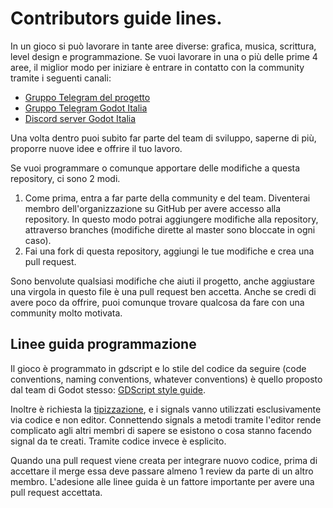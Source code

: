 # Contributors guide lines.

In un gioco si può lavorare in tante aree diverse: grafica, musica, scrittura, level design e programmazione. Se vuoi lavorare in una o più delle prime 4 aree, il miglior modo per iniziare è
entrare in contatto con la community tramite i seguenti canali:

- [Gruppo Telegram del progetto](https://t.me/joinchat/Fea7z0xQUHbZn0_wNyj6Vw)
- [Gruppo Telegram Godot Italia](https://t.me/joinchat/Ga4KigwWn53t2RRfoaPSKg) 
- [Discord server Godot Italia](https://discord.gg/7YuUqJB)

Una volta dentro puoi subito far parte del team di sviluppo, saperne di più, proporre nuove idee e offrire il tuo lavoro.

Se vuoi programmare o comunque apportare delle modifiche a questa repository, ci sono 2 modi.
  1. Come prima, entra a far parte della community e del team. Diventerai membro dell'organizzazione su GitHub per avere accesso alla repository. In questo modo potrai aggiungere modifiche alla repository, attraverso branches (modifiche dirette al master sono bloccate in ogni caso).
  2. Fai una fork di questa repository, aggiungi le tue modifiche e crea una pull request.

Sono benvolute qualsiasi modifiche che aiuti il progetto, anche aggiustare una virgola in questo file
è una pull request ben accetta. Anche se credi di avere poco da offrire, puoi comunque trovare
qualcosa da fare con una community molto motivata. 

## Linee guida programmazione

Il gioco è programmato in gdscript e lo stile del codice da seguire (code conventions, naming conventions, whatever conventions) è quello proposto dal team di Godot stesso: [GDScript style guide](https://docs.godotengine.org/en/3.2/getting_started/scripting/gdscript/gdscript_styleguide.html).

Inoltre è richiesta la [tipizzazione](https://docs.godotengine.org/en/3.2/getting_started/scripting/gdscript/gdscript_styleguide.html#static-typing), e i signals vanno utilizzati esclusivamente via
codice e non editor. Connettendo signals a metodi tramite l'editor rende complicato agli altri
membri di sapere se esistono o cosa stanno facendo signal da te creati. Tramite codice invece è
esplicito.

Quando una pull request viene creata per integrare nuovo codice, prima di accettare il merge essa 
deve passare almeno 1 review da parte di un altro membro. L'adesione alle linee guida è un fattore importante per avere una pull request accettata.